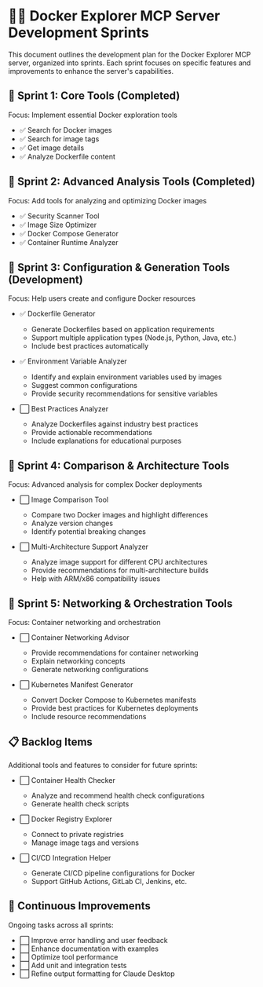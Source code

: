 # 🏃‍♂️ Docker Explorer MCP Server Development Sprints

This document outlines the development plan for the Docker Explorer MCP server, organized into sprints. Each sprint focuses on specific features and improvements to enhance the server's capabilities.

## 🏁 Sprint 1: Core Tools (Completed)

Focus: Implement essential Docker exploration tools

- ✅ Search for Docker images
- ✅ Search for image tags
- ✅ Get image details
- ✅ Analyze Dockerfile content

## 🏁 Sprint 2: Advanced Analysis Tools (Completed)

Focus: Add tools for analyzing and optimizing Docker images

- ✅ Security Scanner Tool
- ✅ Image Size Optimizer
- ✅ Docker Compose Generator
- ✅ Container Runtime Analyzer

## 🚀 Sprint 3: Configuration & Generation Tools (Development)

Focus: Help users create and configure Docker resources

- ✅ Dockerfile Generator
  - Generate Dockerfiles based on application requirements
  - Support multiple application types (Node.js, Python, Java, etc.)
  - Include best practices automatically

- ✅ Environment Variable Analyzer
  - Identify and explain environment variables used by images
  - Suggest common configurations
  - Provide security recommendations for sensitive variables

- ⬜ Best Practices Analyzer
  - Analyze Dockerfiles against industry best practices
  - Provide actionable recommendations
  - Include explanations for educational purposes

## 🚀 Sprint 4: Comparison & Architecture Tools

Focus: Advanced analysis for complex Docker deployments

- ⬜ Image Comparison Tool
  - Compare two Docker images and highlight differences
  - Analyze version changes
  - Identify potential breaking changes

- ⬜ Multi-Architecture Support Analyzer
  - Analyze image support for different CPU architectures
  - Provide recommendations for multi-architecture builds
  - Help with ARM/x86 compatibility issues

## 🚀 Sprint 5: Networking & Orchestration Tools

Focus: Container networking and orchestration

- ⬜ Container Networking Advisor
  - Provide recommendations for container networking
  - Explain networking concepts
  - Generate networking configurations

- ⬜ Kubernetes Manifest Generator
  - Convert Docker Compose to Kubernetes manifests
  - Provide best practices for Kubernetes deployments
  - Include resource recommendations

## 📋 Backlog Items

Additional tools and features to consider for future sprints:

- ⬜ Container Health Checker
  - Analyze and recommend health check configurations
  - Generate health check scripts

- ⬜ Docker Registry Explorer
  - Connect to private registries
  - Manage image tags and versions

- ⬜ CI/CD Integration Helper
  - Generate CI/CD pipeline configurations for Docker
  - Support GitHub Actions, GitLab CI, Jenkins, etc.

## 🔄 Continuous Improvements

Ongoing tasks across all sprints:

- ⬜ Improve error handling and user feedback
- ⬜ Enhance documentation with examples
- ⬜ Optimize tool performance
- ⬜ Add unit and integration tests
- ⬜ Refine output formatting for Claude Desktop
